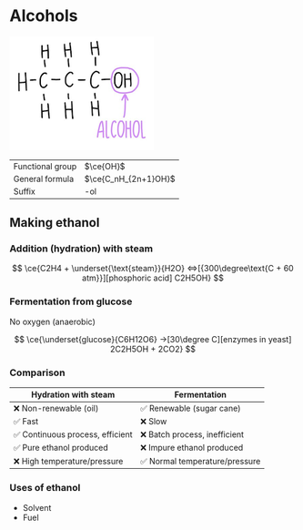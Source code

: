 # Alcohols

![Functional group of alcohols](images/functional-group-alcohol.png)

|                  |                      |
| ---------------- | -------------------- |
| Functional group | $\ce{OH}$            |
| General formula  | $\ce{C_nH_{2n+1}OH}$ |
| Suffix           | -ol                  |

## Making ethanol

### Addition (hydration) with steam

$$
\ce{C2H4 + \underset{\text{steam}}{H2O} <=>[{300\degree\text{C + 60 atm}}][phosphoric acid] C2H5OH}
$$

### Fermentation from glucose

No oxygen (anaerobic)

$$
\ce{\underset{glucose}{C6H12O6} ->[30\degree C][enzymes in yeast] 2C2H5OH + 2CO2}
$$

### Comparison

| Hydration with steam             | Fermentation                   |
| -------------------------------- | ------------------------------ |
| ❌ Non-renewable (oil)           | ✅ Renewable (sugar cane)      |
| ✅ Fast                          | ❌ Slow                        |
| ✅ Continuous process, efficient | ❌ Batch process, inefficient  |
| ✅ Pure ethanol produced         | ❌ Impure ethanol produced     |
| ❌ High temperature/pressure     | ✅ Normal temperature/pressure |

### Uses of ethanol

-   Solvent
-   Fuel
